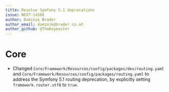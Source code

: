 ```yaml
---
title: Resolve Symfony 5.1 deprecations
issue: NEXT-14586
author: Dominik Brader
author_email: dominik@brader.co.at
author_github: @TheKeymaster
---
```

# Core
* Changed `Core/Framework/Resources/config/packages/dev/routing.yaml` and `Core/Framework/Resources/config/packages/routing.yaml` to address the Symfony 5.1 routing deprecation, by explicitly setting `framework.router.utf8` to `true`.
